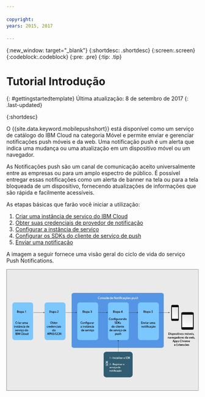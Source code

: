 ```yaml
---

copyright:
years: 2015, 2017

---
```


{:new_window: target="_blank"}
{:shortdesc: .shortdesc}
{:screen:.screen}
{:codeblock:.codeblock}
{:pre: .pre}
{:tip: .tip}

# Tutorial Introdução
{: #gettingstartedtemplate}
Última atualização: 8 de setembro de 2017
{: .last-updated}

{:shortdesc}

O {{site.data.keyword.mobilepushshort}} está disponível como um serviço de catálogo do IBM Cloud na categoria Móvel e permite enviar e gerenciar notificações push móveis e da web. Uma notificação push é um alerta que indica uma mudança ou uma atualização em um dispositivo móvel ou um navegador.

As Notificações push são um canal de comunicação aceito universalmente entre as empresas ou para um amplo espectro de público. É possível entregar essas notificações como um alerta de banner na tela ou para a tela bloqueada de um dispositivo, fornecendo atualizações de informações que são rápida e facilmente acessíveis.  

As etapas básicas que farão você iniciar a utilização:

1. [Criar uma instância de serviço do IBM Cloud](/docs/services/mobilepush/push_step_prereq.html)
1. [Obter suas credenciais de provedor de notificação](/docs/services/mobilepush/push_step_1.html)
1. [Configurar a instância de serviço](/docs/services/mobilepush/push_step_2.html)
1. [Configurar os SDKs do cliente de serviço de push](/docs/services/mobilepush/push_step_3.html)
1. [Enviar uma
notificação](/docs/services/mobilepush/push_step_4.html)

A imagem a seguir fornece uma visão geral do ciclo de vida do serviço Push Notifications.

![Visão geral de push](images/push_notification_lifecycle.jpg)


  












